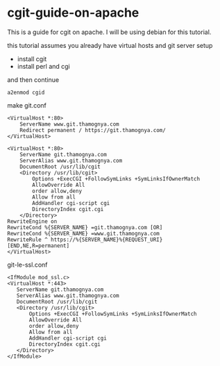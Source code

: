 # cgit-guide-on-apache
This is a guide for cgit on apache. I will be using debian for this tutorial.

this tutorial assumes you already have virtual hosts and git server setup

- install cgit
- install perl and cgi

and then continue

`a2enmod cgid`

make git.conf 

```
<VirtualHost *:80>
    ServerName www.git.thamognya.com
    Redirect permanent / https://git.thamognya.com/
</VirtualHost>

<VirtualHost *:80>
    ServerName git.thamognya.com
    ServerAlias www.git.thamognya.com
    DocumentRoot /usr/lib/cgit
    <Directory /usr/lib/cgit>
        Options +ExecCGI +FollowSymLinks +SymLinksIfOwnerMatch
        AllowOverride All
        order allow,deny
        Allow from all
        AddHandler cgi-script cgi
        DirectoryIndex cgit.cgi
    </Directory>
RewriteEngine on
RewriteCond %{SERVER_NAME} =git.thamognya.com [OR]
RewriteCond %{SERVER_NAME} =www.git.thamognya.com
RewriteRule ^ https://%{SERVER_NAME}%{REQUEST_URI} [END,NE,R=permanent]
</VirtualHost>

```

 git-le-ssl.conf
 
 ```
 <IfModule mod_ssl.c>
<VirtualHost *:443>
    ServerName git.thamognya.com
    ServerAlias www.git.thamognya.com
    DocumentRoot /usr/lib/cgit
    <Directory /usr/lib/cgit>
        Options +ExecCGI +FollowSymLinks +SymLinksIfOwnerMatch
        AllowOverride All
        order allow,deny
        Allow from all
        AddHandler cgi-script cgi
        DirectoryIndex cgit.cgi
    </Directory>
</IfModule>
 ```

